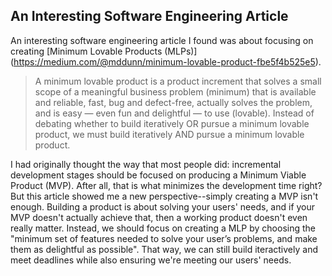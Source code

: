 ## An Interesting Software Engineering Article

An interesting software engineering article I found was about focusing on creating [Minimum Lovable Products (MLPs)] (https://medium.com/@mddunn/minimum-lovable-product-fbe5f4b525e5).

> A minimum lovable product is a product increment that solves a small scope of a meaningful business problem (minimum) that is available and reliable, fast, bug and defect-free, actually solves the problem, and is easy — even fun and delightful — to use (lovable). Instead of debating whether to build iteratively OR pursue a minimum lovable product, we must build iteratively AND pursue a minimum lovable product.

I had originally thought the way that most people did: incremental development stages should be focused on producing a Minimum Viable Product (MVP). After all, that is what minimizes the development time right? But this article showed me a new perspective--simply creating a MVP isn't enough. Building a product is about solving your users' needs, and if your MVP doesn't actually achieve that, then a working product doesn't even really matter. Instead, we should focus on creating a MLP by choosing the "minimum set of features needed to solve your user’s problems, and make them as delightful as possible". That way, we can still build iteractively and meet deadlines while also ensuring we're meeting our users' needs.